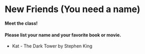 # New Friends (You need a name)

**Meet the class!**

#### Please list your name and your favorite book or movie.
- Kat - The Dark Tower by Stephen King
